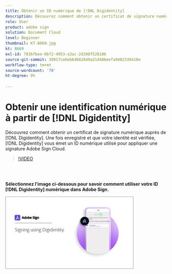 ```yaml
---
title: Obtenir un ID numérique de [!DNL Digidentity]
description: Découvrez comment obtenir un certificat de signature numérique auprès de [!DNL Digidentity]
role: User
product: adobe sign
solution: Document Cloud
level: Beginner
thumbnail: KT-8669.jpg
kt: 8669
exl-id: 783bfbee-6bf2-4953-a3ac-2d398f528106
source-git-commit: 30917ce6eb6d682649a21d486eefa9482339410e
workflow-type: tm+mt
source-wordcount: '70'
ht-degree: 0%

---
```


# Obtenir une identification numérique à partir de [!DNL Digidentity]

Découvrez comment obtenir un certificat de signature numérique auprès de [!DNL Digidentity]. Une fois enregistré et que votre identité est vérifiée, [!DNL Digidentity] vous émet un ID numérique utilisé pour appliquer une signature Adobe Sign Cloud.

>[!VIDEO](https://video.tv.adobe.com/v/337067?hidetitle=true)

<br> 

**Sélectionnez l’image ci-dessous pour savoir comment utiliser votre ID  [!DNL Digidentity] numérique dans Adobe Sign.**

[![image](assets/Digidentitysign_400.png)](digidentity-sign.md)
